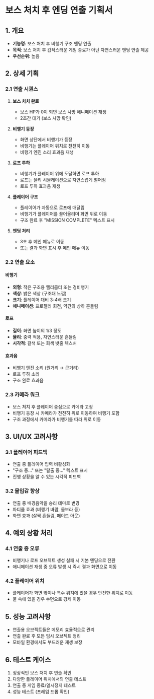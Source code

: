 # 보스 처치 후 엔딩 연출 기획서

## 1. 개요
- **기능명**: 보스 처치 후 비행기 구조 엔딩 연출
- **목적**: 보스 처치 후 갑작스러운 게임 종료가 아닌 자연스러운 엔딩 연출 제공
- **우선순위**: 높음

## 2. 상세 기획

### 2.1 연출 시퀀스
1. **보스 처치 완료**
   - 보스 HP가 0이 되면 보스 사망 애니메이션 재생
   - 2초간 대기 (보스 사망 확인)

2. **비행기 등장**
   - 화면 상단에서 비행기가 등장
   - 비행기는 플레이어 위치로 천천히 이동
   - 비행기 엔진 소리 효과음 재생

3. **로프 투하**
   - 비행기가 플레이어 위에 도달하면 로프 투하
   - 로프는 물리 시뮬레이션으로 자연스럽게 떨어짐
   - 로프 투하 효과음 재생

4. **플레이어 구조**
   - 플레이어가 자동으로 로프에 매달림
   - 비행기가 플레이어를 끌어올리며 화면 위로 이동
   - 구조 완료 후 "MISSION COMPLETE" 텍스트 표시

5. **엔딩 처리**
   - 3초 후 메인 메뉴로 이동
   - 또는 결과 화면 표시 후 메인 메뉴 이동

### 2.2 연출 요소

#### 비행기
- **외형**: 작은 구조용 헬리콥터 또는 경비행기
- **색상**: 밝은 색상 (구조대 느낌)
- **크기**: 플레이어 대비 3-4배 크기
- **애니메이션**: 프로펠러 회전, 약간의 상하 흔들림

#### 로프
- **길이**: 화면 높이의 1/3 정도
- **물리**: 중력 적용, 자연스러운 흔들림
- **시각적**: 갈색 또는 회색 밧줄 텍스처

#### 효과음
- 비행기 엔진 소리 (원거리 → 근거리)
- 로프 투하 소리
- 구조 완료 효과음

### 2.3 카메라 워크
- 보스 처치 후 플레이어 중심으로 카메라 고정
- 비행기 등장 시 카메라가 천천히 위로 이동하여 비행기 포함
- 구조 과정에서 카메라가 비행기를 따라 위로 이동

## 3. UI/UX 고려사항

### 3.1 플레이어 피드백
- 연출 중 플레이어 입력 비활성화
- "구조 중..." 또는 "탈출 중..." 텍스트 표시
- 진행 상황을 알 수 있는 시각적 피드백

### 3.2 몰입감 향상
- 연출 중 배경음악을 승리 테마로 변경
- 파티클 효과 (비행기 바람, 물보라 등)
- 화면 효과 (살짝 흔들림, 페이드 아웃)

## 4. 예외 상황 처리

### 4.1 연출 중 오류
- 비행기나 로프 오브젝트 생성 실패 시 기본 엔딩으로 전환
- 애니메이션 재생 중 오류 발생 시 즉시 결과 화면으로 이동

### 4.2 플레이어 위치
- 플레이어가 화면 밖이나 특수 위치에 있을 경우 안전한 위치로 이동
- 물 속에 있을 경우 수면으로 강제 이동

## 5. 성능 고려사항
- 연출용 오브젝트들은 메모리 효율적으로 관리
- 연출 완료 후 모든 임시 오브젝트 정리
- 모바일 환경에서도 부드러운 재생 보장

## 6. 테스트 케이스
1. 정상적인 보스 처치 후 연출 확인
2. 다양한 플레이어 위치에서의 연출 테스트
3. 연출 중 게임 종료/일시정지 테스트
4. 성능 테스트 (프레임 드롭 확인) 